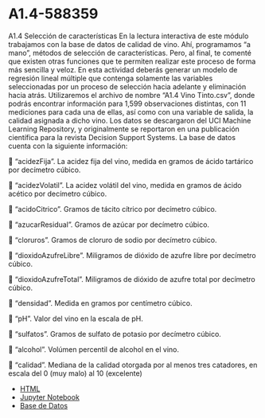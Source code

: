 # A1.4-588359


A1.4 Selección de características
En la lectura interactiva de este módulo trabajamos con la base de datos de calidad de vino. Ahí,
programamos “a mano”, métodos de selección de características. Pero, al final, te comenté que
existen otras funciones que te permiten realizar este proceso de forma más sencilla y veloz. En
esta actividad deberás generar un modelo de regresión lineal múltiple que contenga solamente
las variables seleccionadas por un proceso de selección hacia adelante y eliminación hacia atrás.
Utilizaremos el archivo de nombre “A1.4 Vino Tinto.csv”, donde podrás encontrar información
para 1,599 observaciones distintas, con 11 mediciones para cada una de ellas, así como con una
variable de salida, la calidad asignada a dicho vino. Los datos se descargaron del UCI Machine
Learning Repository, y originalmente se reportaron en una publicación científica para la revista
Decision Support Systems.
La base de datos cuenta con la siguiente información:

 “acidezFija”. La acidez fija del vino, medida en gramos de ácido tartárico por decímetro
cúbico.

 “acidezVolatil”. La acidez volátil del vino, medida en gramos de ácido acético por
decímetro cúbico.

 “acidoCitrico”. Gramos de tácito cítrico por decímetro cúbico.

 “azucarResidual”. Gramos de azúcar por decímetro cúbico.

 “cloruros”. Gramos de cloruro de sodio por decímetro cúbico.

 “dioxidoAzufreLibre”. Miligramos de dióxido de azufre libre por decímetro cúbico.

 “dioxidoAzufreTotal”. Miligramos de dióxido de azufre total por decímetro cúbico.

 “densidad”. Medida en gramos por centímetro cúbico.

 “pH”. Valor del vino en la escala de pH.

 “sulfatos”. Gramos de sulfato de potasio por decímetro cúbico.


 “alcohol”. Volúmen percentil de alcohol en el vino.

 “calidad”. Mediana de la calidad otorgada por al menos tres catadores, en escala del 0
(muy malo) al 10 (excelente)


- [HTML](./A1.4_588359.html)
- [Jupyter Notebook](./A1.4_588359.ipynb)
- [Base de Datos](./Vino_Tinto.csv)
